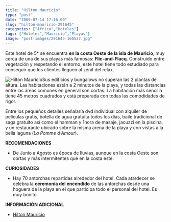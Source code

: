 ```yaml
---
title: "Hilton Mauricio"
type: "post"
date: "2009-07-14 17:16:00"
slug: "hilton-mauricio-291645"
categories: ["África","Hoteles"]
tags: ["Hoteles","Mauricio","Playas"]
image: "post-images/291645-160527.jpg"
---
```


Este hotel de 5\* se encuentra **en la costa Oeste de la isla de Mauricio**, muy cerca de una de sus playas más famosas: **Flic-and-Flacq**. Construido entre vegetación y respetando el entorno, este hotel tiene todo estudiado para conseguir que los clientes lleguen al zénit del relax.

![Hilton Mauricio](post-images/291645-160527.jpg "Hilton Mauricio")Sus edificios y bungalows no superan las 2 plantas de altura. Las habitaciones están a 2 minutos de la playa, y todas las distancias entre las áreas comunes en general son cortas. La habitación más sencilla tiene 45 metros cuadrados y está preparada con todas las comodidades de rigor.

Entre los pequeños detalles señalaría dvd individual con alquiler de películas gratis, botella de agua gratuita todos los días, baile tradicional de saga gratuito así como el hamman y 1hora de masaje, jacuzzi en la piscina, y un restaurante ubicado sobre la misma arena de la playa y con vistas a la bella laguna (*La Pomme d'Amour*).

**RECOMENDACIONES**

- De Junio a Agosto es época de lluvias, aunque en la costa Oeste son cortas y más intermitentes que en la costa este.

**CURIOSIDADES**

- Hay 70 antorchas repartidas alrededor del hotel. Cada atardecer se celebra la **ceremonia del encendido** de las antorchas desde una hoguera de la playa en el que participa todo el personal del hotel. Es muy bonito.

**INFORMACIÓN ADICIONAL**

- [Hilton Mauricio](http://www1.hilton.com/es/hi/hotel/MRUHIHI-Hilton-Mauritius-Resort-Spa/accommodations.do;jsessionid=07E7D9BCFD3FC1FC93F4028FB6DFCBD7.etc74)